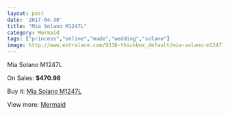 ```yaml
---
layout: post
date: '2017-04-30'
title: "Mia Solano M1247L"
category: Mermaid
tags: ["princess","online","made","wedding","solano"]
image: http://www.extralace.com/9338-thickbox_default/mia-solano-m1247l.jpg
---
```

Mia Solano M1247L

On Sales: **$470.98**
<a href="https://www.extralace.com/mermaid/4418-mia-solano-m1247l.html"><amp-img layout="responsive" width="600" height="600" src="//www.extralace.com/9338-thickbox_default/mia-solano-m1247l.jpg" alt="Mia Solano M1247L 0" /></a>
<a href="https://www.extralace.com/mermaid/4418-mia-solano-m1247l.html"><amp-img layout="responsive" width="600" height="600" src="//www.extralace.com/9340-thickbox_default/mia-solano-m1247l.jpg" alt="Mia Solano M1247L 1" /></a>
<a href="https://www.extralace.com/mermaid/4418-mia-solano-m1247l.html"><amp-img layout="responsive" width="600" height="600" src="//www.extralace.com/9339-thickbox_default/mia-solano-m1247l.jpg" alt="Mia Solano M1247L 2" /></a>

Buy it: [Mia Solano M1247L](https://www.extralace.com/mermaid/4418-mia-solano-m1247l.html "Mia Solano M1247L")

View more: [Mermaid](https://www.extralace.com/5-mermaid "Mermaid")